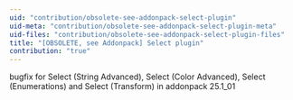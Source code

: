 ```yaml
---
uid: "contribution/obsolete-see-addonpack-select-plugin"
uid-meta: "contribution/obsolete-see-addonpack-select-plugin-meta"
uid-files: "contribution/obsolete-see-addonpack-select-plugin-files"
title: "[OBSOLETE, see Addonpack] Select plugin"
contribution: "true"
---
```


bugfix for Select (String Advanced), Select (Color Advanced), Select (Enumerations) and Select (Transform) in addonpack 25.1_01